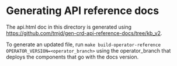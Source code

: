 # Generating API reference docs

The api.html doc in this directory is generated using https://github.com/tmjd/gen-crd-api-reference-docs/tree/kb_v2.

To generate an updated file, run `make build-operator-reference OPERATOR_VERSION=<operator_branch>` using
the operator_branch that deploys the components that go with the docs version.
